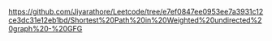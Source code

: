 https://github.com/Jiyarathore/Leetcode/tree/e7ef0847ee0953ee7a3931c12ce3dc31e12eb1bd/Shortest%20Path%20in%20Weighted%20undirected%20graph%20-%20GFG
